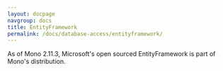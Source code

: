 ```yaml
---
layout: docpage
navgroup: docs
title: EntityFramework
permalink: /docs/database-access/entityframework/
---
```


As of Mono 2.11.3, Microsoft's open sourced EntityFramework is part of Mono's distribution.

